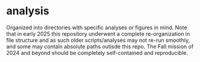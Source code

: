 
# analysis

Organized into directories with specific analyses or figures in mind. Note that in early 2025 this repository underwent a complete re-organization in file structure and as such older scripts/analyses may not re-run smoothly, and some may contain absolute paths outisde this repo. The Fall mission of 2024 and beyond should be completely self-contained and reproducible.